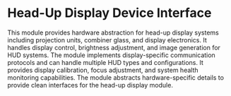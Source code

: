 # Head-Up Display Device Interface

This module provides hardware abstraction for head-up display systems including projection units, combiner glass, and display electronics. It handles display control, brightness adjustment, and image generation for HUD systems. The module implements display-specific communication protocols and can handle multiple HUD types and configurations. It provides display calibration, focus adjustment, and system health monitoring capabilities. The module abstracts hardware-specific details to provide clean interfaces for the head-up display module.
